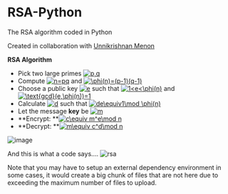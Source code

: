 # RSA-Python
The RSA algorithm coded in Python

Created in collaboration with [Unnikrishnan Menon](https://github.com/7enTropy7)

**RSA Algorithm**
* Pick two large primes <a href="https://shlappas.com/github-math/#p,q" target="_blank"><img src="https://render.githubusercontent.com/render/math?math=p,q" title="p,q" /></a>
* Compute <a href="https://shlappas.com/github-math/#n=pq" target="_blank"><img src="https://render.githubusercontent.com/render/math?math=n=pq" title="n=pq" /></a> and <a href="https://shlappas.com/github-math/#\phi(n)=(p-1)(q-1)" target="_blank"><img src="https://render.githubusercontent.com/render/math?math=\phi(n)=(p-1)(q-1)" title="\phi(n)=(p-1)(q-1)" /></a>
* Choose a public key <a href="https://shlappas.com/github-math/#e" target="_blank"><img src="https://render.githubusercontent.com/render/math?math=e" title="e" /></a> such that <a href="https://shlappas.com/github-math/#1<e<\phi(n)" target="_blank"><img src="https://render.githubusercontent.com/render/math?math=1<e<\phi(n)" title="1<e<\phi(n)" /></a> and <a href="https://shlappas.com/github-math/#\text{gcd}(e,\phi(n))=1" target="_blank"><img src="https://render.githubusercontent.com/render/math?math=\text{gcd}(e,\phi(n))=1" title="\text{gcd}(e,\phi(n))=1" /></a>
* Calculate <a href="https://shlappas.com/github-math/#d" target="_blank"><img src="https://render.githubusercontent.com/render/math?math=d" title="d" /></a> such that <a href="https://shlappas.com/github-math/#de\equiv1\mod&space;\phi(n)" target="_blank"><img src="https://render.githubusercontent.com/render/math?math=de\equiv1\mod&space;\phi(n)" title="de\equiv1\mod \phi(n)" /></a>
* Let the message **key** be <a href="https://shlappas.com/github-math/#m" target="_blank"><img src="https://render.githubusercontent.com/render/math?math=m" title="m" /></a>
* **Encrypt: **<a href="https://shlappas.com/github-math/#c\equiv&space;m^e\mod&space;n" target="_blank"><img src="https://render.githubusercontent.com/render/math?math=c\equiv&space;m^e\mod&space;n" title="c\equiv m^e\mod n" /></a>
* **Decrypt: **<a href="https://shlappas.com/github-math/#m\equiv&space;c^d\mod&space;n" target="_blank"><img src="https://render.githubusercontent.com/render/math?math=m\equiv&space;c^d\mod&space;n" title="m\equiv c^d\mod n" /></a>

![image](https://user-images.githubusercontent.com/7680591/59566357-3a722d00-902d-11e9-991c-b67e5f369722.png)

And this is what a code says….
![rsa](https://user-images.githubusercontent.com/7680591/59566011-0e07e200-9028-11e9-9f54-449d0ff23a28.jpg)

Note that you may have to setup an external dependency environment in some cases, it would create a big chunk of files that are not here due to exceeding the maximum number of files to upload.
